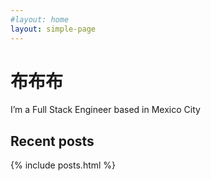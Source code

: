 ```yaml
---
#layout: home
layout: simple-page
---
```


<h1 class="font-extrabold text-4xl text-gray-900 mb-4">布布布</h1>

<p>I’m a Full Stack Engineer based in Mexico City</p>

<h2 class="font-bold text-2xl text-gray-900 mt-8">Recent posts</h2>

{% include posts.html %}